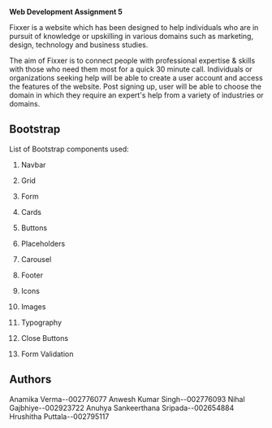 
**Web Development Assignment 5**

Fixxer is a website which has been designed to help individuals who are in pursuit of knowledge or upskilling in various domains such as marketing, design, technology and business studies.

The aim of Fixxer is to connect people with professional expertise & skills with those who need them most for a quick 30 minute call. Individuals or organizations seeking help will be able to create a user account and access the features of the website. Post signing up, user will be able to choose the domain in which they require an expert's help from a variety of industries or domains. 





## Bootstrap

List of Bootstrap components used:

1. Navbar

2. Grid

3. Form

4. Cards

5. Buttons

6. Placeholders

7. Carousel

8. Footer

9. Icons

10. Images

11. Typography

12. Close Buttons

13. Form Validation

## Authors

Anamika Verma--002776077
Anwesh Kumar Singh--002776093
Nihal Gajbhiye--002923722
Anuhya Sankeerthana Sripada--002654884
Hrushitha Puttala--002795117

